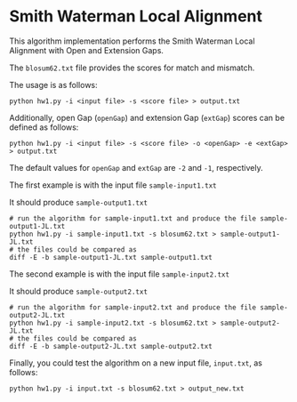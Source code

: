 # Smith Waterman Local Alignment

This algorithm implementation performs the Smith Waterman Local Alignment with Open and Extension Gaps.

The `blosum62.txt` file provides the scores for match and mismatch.

The usage is as follows:

```
python hw1.py -i <input file> -s <score file> > output.txt
```

Additionally, open Gap (`openGap`) and extension Gap (`extGap`) scores can be defined as follows:

```
python hw1.py -i <input file> -s <score file> -o <openGap> -e <extGap> > output.txt

```

The default values for `openGap` and `extGap` are `-2` and `-1`, respectively.

The first example is with the input file `sample-input1.txt`

It should produce `sample-output1.txt`
```
# run the algorithm for sample-input1.txt and produce the file sample-output1-JL.txt
python hw1.py -i sample-input1.txt -s blosum62.txt > sample-output1-JL.txt
# the files could be compared as
diff -E -b sample-output1-JL.txt sample-output1.txt
```

The second example is with the input file `sample-input2.txt`

It should produce `sample-output2.txt`
```
# run the algorithm for sample-input2.txt and produce the file sample-output2-JL.txt
python hw1.py -i sample-input2.txt -s blosum62.txt > sample-output2-JL.txt
# the files could be compared as
diff -E -b sample-output2-JL.txt sample-output2.txt
```

Finally, you could test the algorithm on a new input file, `input.txt`, as follows:
```
python hw1.py -i input.txt -s blosum62.txt > output_new.txt

```

